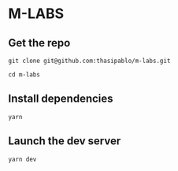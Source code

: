 # M-LABS

## Get the repo
```
git clone git@github.com:thasipablo/m-labs.git
```
```
cd m-labs
```
## Install dependencies
```
yarn
```

## Launch the dev server
```
yarn dev
```
